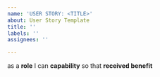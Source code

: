 ```yaml
---
name: 'USER STORY: <TITLE>'
about: User Story Template
title: ''
labels: ''
assignees: ''

---
```


as a **role** I can **capability** so that **received benefit**
